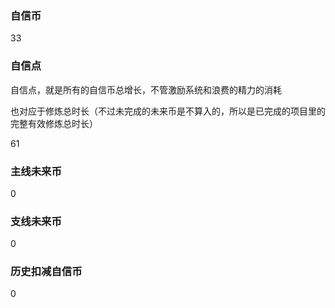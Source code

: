 ### 自信币
33

### 自信点
自信点，就是所有的自信币总增长，不管激励系统和浪费的精力的消耗

也对应于修炼总时长（不过未完成的未来币是不算入的，所以是已完成的项目里的完整有效修炼总时长）

61

### 主线未来币
0

### 支线未来币
0

### 历史扣减自信币
0
